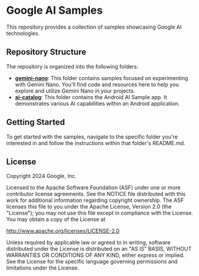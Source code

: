 # Google AI Samples

This repository provides a collection of samples showcasing Google AI technologies.

## Repository Structure

The repository is organized into the following folders:

* [**gemini-nano**](gemini-nano/): This folder contains samples focused on experimenting with 
Gemini Nano. You'll find code and resources here to help you explore and utilize Gemini Nano in 
your projects.
* [**ai-catalog**](ai-catalog): This folder contains the Android AI Sample app. It demonstrates 
various AI capabilities within an Android application.

## Getting Started

To get started with the samples, navigate to the specific folder you're interested in and follow
the instructions within that folder's README.md.

## License

Copyright 2024 Google, Inc.

Licensed to the Apache Software Foundation (ASF) under one or more contributor
license agreements. See the NOTICE file distributed with this work for
additional information regarding copyright ownership. The ASF licenses this file
to you under the Apache License, Version 2.0 (the "License"); you may not use
this file except in compliance with the License. You may obtain a copy of the
License at

http://www.apache.org/licenses/LICENSE-2.0

Unless required by applicable law or agreed to in writing, software distributed
under the License is distributed on an "AS IS" BASIS, WITHOUT WARRANTIES OR
CONDITIONS OF ANY KIND, either express or implied. See the License for the
specific language governing permissions and limitations under the License.